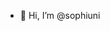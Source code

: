- 👋 Hi, I’m @sophiuni


<!---
sophiuni/sophiuni is a ✨ special ✨ repository because its `README.md` (this file) appears on your GitHub profile.
You can click the Preview link to take a look at your changes.
--->
